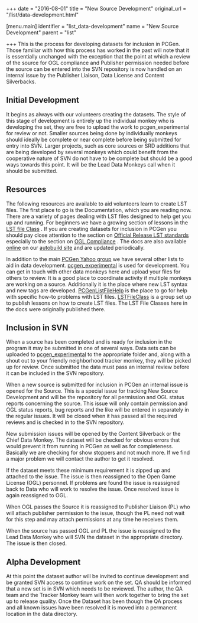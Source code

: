+++
date = "2016-08-01"
title = "New Source Development"
original_url = "/list/data-development.html"

[menu.main]
    identifier = "list_data-development"
    name = "New Source Development"
    parent = "list"
    
+++
This is the process for developing datasets for inclusion in PCGen.
Those familiar with how this process has worked in the past will note
that it is essentially unchanged with the exception that the point at
which a review of the source for OGL compliance and Publisher permission
needed before the source can be entered into the SVN repository is now
handled on an internal issue by the Publisher Liaison, Data License and
Content Silverbacks.

Initial Development
-------------------

It begins as always with our volunteers creating the datasets. The style
of this stage of development is entirely up the individual monkey who is
developing the set, they are free to upload the work to
pcgen\_experimental for review or not. Smaller sources being done by
individually monkeys should ideally be complete or near complete before
being submitted for entry into SVN. Larger projects, such as core
sources or SRD additions that are being developed by several monkeys
which could benefit from the cooperative nature of SVN do not have to be
complete but should be a good ways towards this point. It will be the
Lead Data Monkeys call when it should be submitted.

Resources
---------

The following resources are available to aid volunteers learn to create
LST files. The first place to go is the Documentation, which you are
reading now. There are a variety of pages dealing with LST files
designed to help get you up and running. For beginners we have a growing
section of lessons in the [LST file
Class](/list/lst-file-class/lst-file-class_index.html) . If you are creating datasets
for inclusion in PCGen you should pay close attention to the section on
[Official Release LST standards](/list/lst-standards.html) especially to
the section on [OGL Compliance](/list/lst-standards.html#ogl) . The docs
are also available
[online](http://pcgen.sourceforge.net/autobuilds/pcgen-docs/index.html)
on our [autobuild site](http://pcgen.sourceforge.net/autobuilds/) and
are updated periodically.

In addition to the main [PCGen Yahoo
group](http://groups.yahoo.com/group/pcgen/) we have several other lists
to aid in data development.
[pcgen\_experimental](http://groups.yahoo.com/group/pcgen_experimental/)
is used for development. You can get in touch with other data monkeys
here and upload your files for others to review. It is a good place to
coordinate activity if multiple monkeys are working on a source.
Additionally it is the place where new LST syntax and new tags are
developed.
[PCGenListFileHelp](http://groups.yahoo.com/group/PCGenListFileHelp/) is
the place to go for help with specific how-to problems with LST files.
[LSTFileClass](http://groups.yahoo.com/group/LSTfileclass/) is a group
set up to publish lessons on how to create LST files. The LST File
Classes here in the docs were originally published there.

Inclusion in SVN
----------------

When a source has been completed and is ready for inclusion in the
program it may be submitted in one of several ways. Data sets can be
uploaded to
[pcgen\_experimental](http://groups.yahoo.com/group/pcgen_experimental/)
to the appropriate folder and, along with a shout out to your friendly
neighborhood tracker monkey, they will be picked up for review. Once
submitted the data must pass an internal review before it can be
included in the SVN repository.

When a new source is submitted for inclusion in PCGen an internal issue
is opened for the Source. This is a special issue for tracking New
Source Development and will be the repository for all permission and OGL
status reports concerning the source. This issue will only contain
permission and OGL status reports, bug reports and the like will be
entered in separately in the regular issues. It will be closed when it
has passed all the required reviews and is checked in to the SVN
repository.

New submission issues will be opened by the Content Silverback or the
Chief Data Monkey. The dataset will be checked for obvious errors that
would prevent it from running in PCGen as well as for completeness.
Basically we are checking for show stoppers and not much more. If we
find a major problem we will contact the author to get it resolved.

If the dataset meets these minimum requirement it is zipped up and
attached to the issue. The issue is then reassigned to the Open Game
License (OGL) personnel. If problems are found the issue is reassigned
back to Data who will work to resolve the issue. Once resolved issue is
again reassigned to OGL.

When OGL passes the Source it is reassigned to Publisher Liaison (PL)
who will attach publisher permission to the issue, though the PL need
not wait for this step and may attach permissions at any time he
receives them.

When the source has passed OGL and PL the issue is reassigned to the
Lead Data Monkey who will SVN the dataset in the appropriate directory.
The issue is then closed.

Alpha Development
-----------------

At this point the dataset author will be invited to continue development
and be granted SVN access to continue work on the set. QA should be
informed that a new set is in SVN which needs to be reviewed. The
author, the QA team and the Tracker Monkey team will then work together
to bring the set up to release quality. Once the Dataset has been though
the QA process and all known issues have been resolved it is moved into
a permanent location in the data directory.



